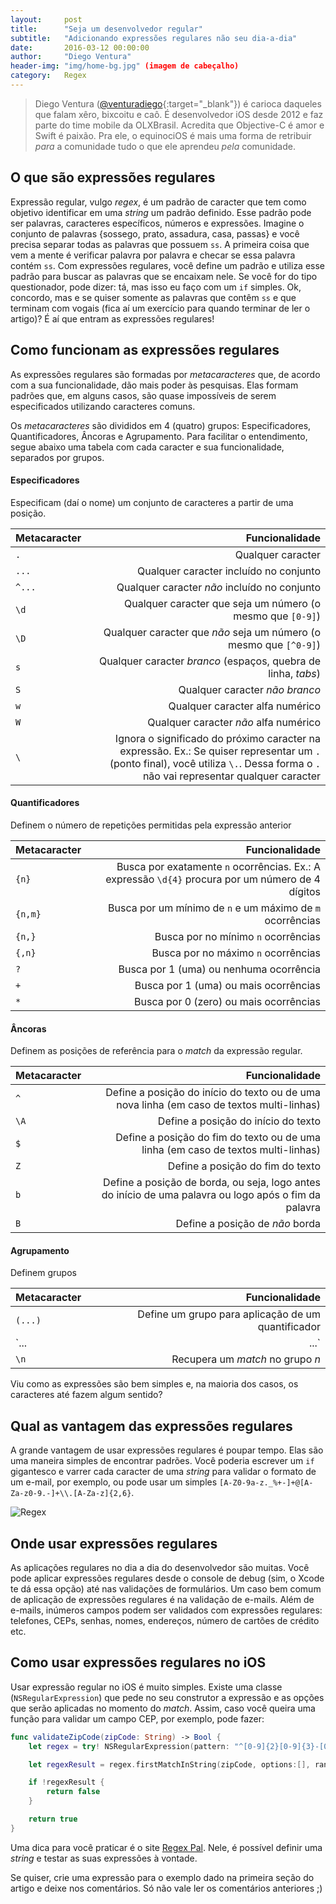 ```yaml
---
layout:     post
title:      "Seja um desenvolvedor regular"
subtitle:   "Adicionando expressões regulares não seu dia-a-dia"
date:       2016-03-12 00:00:00
author:     "Diego Ventura"
header-img: "img/home-bg.jpg" (imagem de cabeçalho)
category:   Regex
---
```


> Diego Ventura ([@venturadiego](https://twitter.com/venturadiego){:target="_blank"}) é carioca daqueles que falam xêro, bixcoitu e caô. É desenvolvedor iOS desde 2012 e faz parte do time mobile da OLXBrasil. Acredita que Objective-C é amor e Swift é paixão. Pra ele, o equinociOS é mais uma forma de retribuir *para* a comunidade tudo o que ele aprendeu *pela* comunidade.

## O que são expressões regulares
Expressão regular, vulgo _regex_, é um padrão de caracter que tem como objetivo identificar em uma _string_ um padrão definido. Esse padrão pode ser palavras, caracteres específicos, números e expressões. Imagine o conjunto de palavras {sossego, prato, assadura, casa, passas} e você precisa separar todas as palavras que possuem `ss`. A primeira coisa que vem a mente é verificar palavra por palavra e checar se essa palavra contém `ss`. Com expressões regulares, você define um padrão e utiliza esse padrão para buscar as palavras que se encaixam nele. Se você for do tipo questionador, pode dizer: tá, mas isso eu faço com um `if` simples. Ok, concordo, mas e se quiser somente as palavras que contêm `ss` e que terminam com vogais (fica aí um exercício para quando terminar de ler o artigo)? É aí que entram as expressões regulares!

## Como funcionam as expressões regulares
As expressões regulares são formadas por _metacaracteres_ que, de acordo com a sua funcionalidade, dão mais poder às pesquisas. Elas formam padrões que, em alguns casos, são quase impossíveis de serem especificados utilizando caracteres comuns.

Os _metacaracteres_ são divididos em 4 (quatro) grupos: Especificadores, Quantificadores, Âncoras e Agrupamento. Para facilitar o entendimento, segue abaixo uma tabela com cada caracter e sua funcionalidade, separados por grupos.

#### Especificadores
Especificam (daí o nome) um conjunto de caracteres a partir de uma posição.

| Metacaracter | Funcionalidade |
|-----------------|---------------:|
| `.` | Qualquer caracter |
| `...` | Qualquer caracter incluído no conjunto |
| `^...` | Qualquer caracter *não* incluído no conjunto |
| `\d` | Qualquer caracter que seja um número (o mesmo que `[0-9]`) |
| `\D` | Qualquer caracter que *não* seja um número (o mesmo que `[^0-9]`)  |
| `s` | Qualquer caracter _branco_ (espaços, quebra de linha, _tabs_)  |
| `S` | Qualquer caracter *não* _branco_ |
| `w` | Qualquer caracter alfa numérico |
| `W` | Qualquer caracter *não* alfa numérico |
| `\` | Ignora o significado do próximo caracter na expressão. Ex.: Se quiser representar um `.` (ponto final), você utiliza `\.`. Dessa forma o `.` não vai representar qualquer caracter |

#### Quantificadores
Definem o número de repetições permitidas pela expressão anterior

| Metacaracter | Funcionalidade |
|-----------------|---------------:|
| `{n}` | Busca por exatamente `n` ocorrências. Ex.: A expressão `\d{4}` procura por um número de 4 dígitos |
| `{n,m}` | Busca por um mínimo de `n` e um máximo de `m` ocorrências |
| `{n,}` | Busca por no mínimo `n` ocorrências |
| `{,n}` | Busca por no máximo `n` ocorrências |
| `?` | Busca por 1 (uma) ou nenhuma ocorrência |
| `+` | Busca por 1 (uma) ou mais ocorrências |
| `*` | Busca por 0 (zero) ou mais ocorrências |

#### Âncoras
Definem as posições de referência para o _match_ da expressão regular.

| Metacaracter | Funcionalidade |
|-----------------|---------------:|
| `^` | Define a posição do início do texto ou de uma nova linha (em caso de textos multi-linhas) |
| `\A` | Define a posição do início do texto |
| `$` | Define a posição do fim do texto ou de uma linha (em caso de textos multi-linhas) |
| `Z` | Define a posição do fim do texto |
| `b` | Define a posição de borda, ou seja, logo antes do início de uma palavra ou logo após o fim da palavra |
| `B` | Define a posição de *não* borda |

#### Agrupamento
Definem grupos

| Metacaracter | Funcionalidade |
|-----------------|---------------:|
| `(...)` | Define um grupo para aplicação de um quantificador |
| `...|...` | Define uma alternativa para a aplicação da expressão. A expressão deve dar _match_ à direita ou à esquerda |
| `\n` | Recupera um _match_ no grupo _n_|

Viu como as expressões são bem simples e, na maioria dos casos, os caracteres até fazem algum sentido?

## Qual as vantagem das expressões regulares
A grande vantagem de usar expressões regulares é poupar tempo. Elas são uma maneira simples de encontrar padrões. Você poderia escrever um `if` gigantesco e varrer cada caracter de uma _string_ para validar o formato de um e-mail, por exemplo, ou pode usar um simples `[A-Z0-9a-z._%+-]+@[A-Za-z0-9.-]+\\.[A-Za-z]{2,6}`.

![Regex](https://imgs.xkcd.com/comics/regular_expressions.png)

## Onde usar expressões regulares
As aplicações regulares no dia a dia do desenvolvedor são muitas. Você pode aplicar expressões regulares desde o console de debug (sim, o Xcode te dá essa opção) até nas validações de formulários. Um caso bem comum de aplicação de expressões regulares é na validação de e-mails. Além de e-mails, inúmeros campos podem ser validados com expressões regulares: telefones, CEPs, senhas, nomes, endereços, número de cartões de crédito etc.

## Como usar expressões regulares no iOS
Usar expressão regular no iOS é muito simples. Existe uma classe (`NSRegularExpression`) que pede no seu construtor a expressão e as opções que serão aplicadas no momento do _match_. Assim, caso você queira uma função para validar um campo CEP, por exemplo, pode fazer:

~~~ swift
func validateZipCode(zipCode: String) -> Bool {
	let regex = try! NSRegularExpression(pattern: "^[0-9]{2}[0-9]{3}-[0-9]{3}$", options: [.CaseInsensitive])

	let regexResult = regex.firstMatchInString(zipCode, options:[], range: NSMakeRange(0, utf16.count)) != nil

	if !regexResult {
		return false
	}

	return true
}
~~~

Uma dica para você praticar é o site [Regex Pal](http://www.regexpal.com). Nele, é possível definir uma _string_ e testar as suas expressões à vontade.

Se quiser, crie uma expressão para o exemplo dado na primeira seção do artigo e deixe nos comentários. Só não vale ler os comentários anteriores ;)